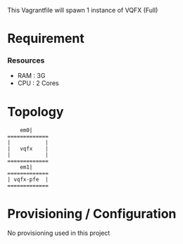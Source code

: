 
This Vagrantfile will spawn 1 instance of VQFX (Full)

# Requirement

### Resources
 - RAM : 3G
 - CPU : 2 Cores

# Topology

        em0|                       
    =============  
    |           |
    |   vqfx    |
    |           |                
    =============              
        em1|                  
    =============             
    | vqfx-pfe  |             
    =============             

# Provisioning / Configuration

No provisioning used in this project
